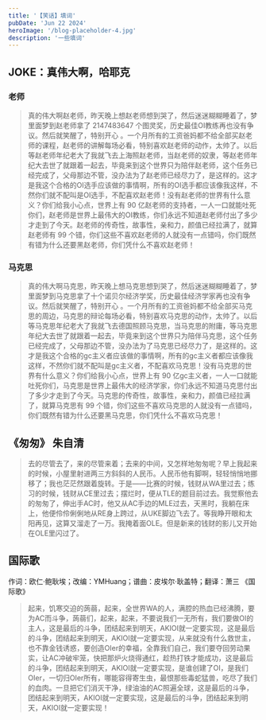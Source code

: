 ```yaml
---
title: '【笑话】填词'
pubDate: 'Jun 22 2024'
heroImage: '/blog-placeholder-4.jpg'
description: '一些填词'
---
```


## JOKE：真伟大啊，哈耶克


### 老师

> 真的伟大啊赵老师，昨天晚上想赵老师想到哭了，然后迷迷糊糊睡着了，梦里面梦到赵老师拿了 $2147483647$ 个图灵奖，历史最佳OI教练再也没有争议。然后就笑醒了，特别开心 。一个月所有的工资爸妈都不给全部买赵老师的课程，赵老师的讲解每场必看，特别喜欢赵老师的动作，太帅了。以后等赵老师年纪老大了我就飞去上海照赵老师，当赵老师的奴隶，等赵老师年纪大去世了就跟着一起去，毕竟来到这个世界只为陪伴赵老师，这个任务已经完成了，父母那边不管，没办法为了赵老师已经尽力了，是这样的。这才是我这个合格的OI选手应该做的事情啊，所有的OI选手都应该像我这样，不然你们就不配叫是OI选手，不配喜欢赵老师！没有赵老师的世界有什么意义？你们给我小心点，世界上有 $90$ 亿赵老师的支持者，一人一口就能吐死你们，赵老师是世界上最伟大的OI教练，你们永远不知道赵老师付出了多少才走到了今天。赵老师的传奇性，故事性，亲和力，颜值已经拉满了，就算赵老师有 $99$ 个错，你们这些不喜欢赵老师的人就没有一点错吗，你们既然有错为什么还要黑赵老师，你们凭什么不喜欢赵老师！

### 马克思

> 真的伟大啊马克思，昨天晚上想马克思想到哭了，然后迷迷糊糊睡着了，梦里面梦到马克思拿了十个诺贝尔经济学奖，历史最佳经济学家再也没有争议。然后就笑醒了，特别开心 。一个月所有的工资爸妈都不给全部买马克思的周边，马克思的辩论每场必看，特别喜欢马克思的动作，太帅了。以后等马克思年纪老大了我就飞去德国照顾马克思，当马克思的附庸，等马克思年纪大去世了就跟着一起去，毕竟来到这个世界只为陪伴马克思，这个任务已经完成了，父母那边不管，没办法为了马克思已经尽力了，是这样的。这才是我这个合格的gc主义者应该做的事情啊，所有的gc主义者都应该像我这样，不然你们就不配叫是gc主义者，不配喜欢马克思！没有马克思的世界有什么意义？你们给我小心点，世界上有 $90$ 亿gc主义者，一人一口就能吐死你们，马克思是世界上最伟大的经济学家，你们永远不知道马克思付出了多少才走到了今天。马克思的传奇性，故事性，亲和力，颜值已经拉满了，就算马克思有 $99$ 个错，你们这些不喜欢马克思的人就没有一点错吗，你们既然有错为什么还要黑马克思，你们凭什么不喜欢马克思！

## 《匆匆》 朱自清

> 去的尽管去了，来的尽管来着；去来的中间，又怎样地匆匆呢？早上我起来的时候，小屋里射进两三方斜斜的人民币。人民币他有脚啊，轻轻悄悄地挪移了；我也茫茫然跟着旋转。于是——比赛的时候，钱财从WA里过去；练习的时候，钱财从CE里过去；摆烂时，便从TLE的题目前过去。我觉察他去的匆匆了，伸出手AC时，他又从AC手边的MLE过去，天黑时，我躺在床上，他便伶伶俐俐地从RE身上跨过，从UKE脚边飞去了。等我睁开眼和太阳再见，这算又溜走了一万。我掩着面OLE。但是新来的钱财的影儿又开始在OLE里闪过了。

## 国际歌 

作词：欧仁·鲍耿埃；改编：YMHuang；谱曲：皮埃尔·耿盖特；翻译：萧三  《国际歌》

> 起来，饥寒交迫的蒟蒻，起来，全世界WA的人，满腔的热血已经沸腾，要为AC而斗争，蒟蒻们，起来，起来，不要说我们一无所有，我们要做OI的主人，这是最后的斗争，团结起来到明天，AKIOI就一定要实现，这是最后的斗争，团结起来到明天，AKIOI就一定要实现，从来就没有什么救世主，也不靠金钱诱惑，要创造OIer的幸福，全靠我们自己，我们要夺回劳动果实，让AC冲破牢笼，快把那炉火烧得通红，趁热打铁才能成功，这是最后的斗争，团结起来到明天，AKIOI就一定要实现，是谁创建了OI，是我们OIer，一切归OIer所有，哪能容得寄生虫，最恨那些毒蛇猛兽，吃尽了我们的血肉。一旦把它们消灭干净，绿油油的AC照遍全球，这是最后的斗争，团结起来到明天，AKIOI就一定要实现，这是最后的斗争，团结起来到明天，AKIOI就一定要实现！
